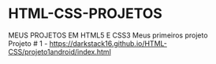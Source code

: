 # HTML-CSS-PROJETOS
MEUS PROJETOS EM HTML5 E CSS3
Meus primeiros projeto </br>
Projeto # 1 - <a>https://darkstack16.github.io/HTML-CSS/projeto1android/index.html</a>